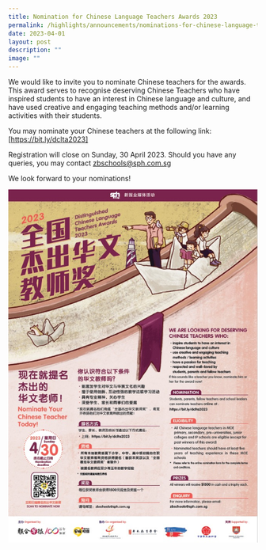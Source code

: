 ```yaml
---
title: Nomination for Chinese Language Teachers Awards 2023
permalink: /highlights/announcements/nominations-for-chinese-language-teachers-awards-2023/
date: 2023-04-01
layout: post
description: ""
image: ""
---
```

We would like to invite you to nominate Chinese teachers for the awards. This award serves to recognise deserving Chinese Teachers who have inspired students to have an interest in Chinese language and culture, and have used creative and engaging teaching methods and/or learning activities with their students.

You may nominate your Chinese teachers at the following link: [https://bit.ly/dclta2023]

Registration will close on Sunday, 30 April 2023.
Should you have any queries, you may contact zbschools@sph.com.sg

We look forward to your nominations! 

![](/images/Highlights/nomination%20for%20cl%20teacher%20award%202023.jpg)